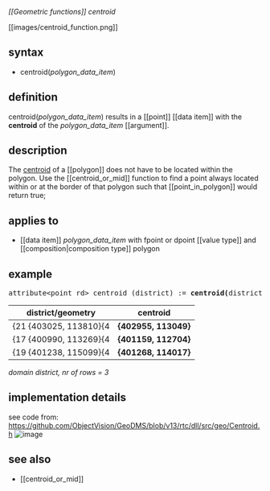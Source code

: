 *[[Geometric functions]] centroid*

[[images/centroid_function.png]]

## syntax

- centroid(*polygon_data_item*)

## definition

centroid(*polygon_data_item*) results in a [[point]] [[data item]] with the **centroid** of the *polygon_data_item* [[argument]].

## description

The [centroid](https://en.wikipedia.org/wiki/Centroid) of a [[polygon]] does not have to be located within the polygon. Use the [[centroid_or_mid]] function to find a point always located within or at the border of that polygon such that [[point_in_polygon]] would return true;

## applies to

- [[data item]] *polygon_data_item* with fpoint or dpoint [[value type]] and [[composition|composition type]] polygon

## example

<pre>
attribute&lt;point_rd&gt; centroid (district) := <B>centroid(</B>district/geometry<B>)</B>;
</pre>

| district/geometry      | **centroid**         |
|------------------------|----------------------|
| {21 {403025, 113810}{4 | **{402955, 113049}** |
| {17 {400990, 113269}{4 | **{401159, 112704}** |
| {19 {401238, 115099}{4 | **{401268, 114017}** |

*domain district, nr of rows = 3*

## implementation details

see code from: https://github.com/ObjectVision/GeoDMS/blob/v13/rtc/dll/src/geo/Centroid.h
![image](https://github.com/ObjectVision/GeoDMS/assets/2284361/1a45e0c4-8ab6-4eae-9b5b-92d2f9cd5c2e)

## see also

- [[centroid_or_mid]]